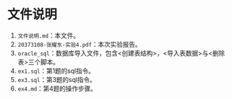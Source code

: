 # 文件说明

1. ``文件说明.md``：本文件。
2. ``20373108-张耀东-实验4.pdf``：本次实验报告。
3. ``oracle_sql``：数据库导入文件，包含<创建表结构>，<导入表数据>与<删除表>三个脚本。
4. ``ex1.sql``：第1题的sql指令。
5. ``ex3.sql``：第3题的sql指令。
6. ``ex4.md``：第4题的操作步骤。